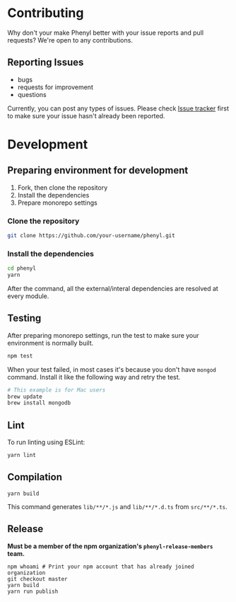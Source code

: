 # Contributing
Why don't your make Phenyl better with your issue reports and pull requests? We're open to any contributions.

## Reporting Issues
- bugs
- requests for improvement
- questions

Currently, you can post any types of issues.
Please check [Issue tracker](https://github.com/phenyl-js/phenyl/issues) first to make sure your issue hasn't already been reported.

# Development
## Preparing environment for development
1. Fork, then clone the repository
2. Install the dependencies
3. Prepare monorepo settings

### Clone the repository
```bash
git clone https://github.com/your-username/phenyl.git
```

### Install the dependencies
```bash
cd phenyl
yarn
```

After the command, all the external/interal dependencies are resolved at every module.

## Testing

After preparing monorepo settings, run the test to make sure your environment is normally built.

```bash
npm test
```
When your test failed, in most cases it's because you don't have `mongod` command.
Install it like the following way and retry the test.

```bash
# This example is for Mac users
brew update
brew install mongodb
```

## Lint
To run linting using ESLint:

```bash
yarn lint
```

## Compilation

```
yarn build
```

This command generates `lib/**/*.js` and `lib/**/*.d.ts` from `src/**/*.ts`.

## Release

**Must be a member of the npm organization's `phenyl-release-members` team.**

```
npm whoami # Print your npm account that has already joined organization
git checkout master
yarn build
yarn run publish
```